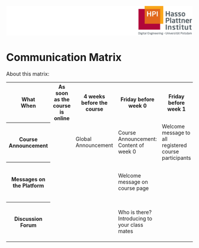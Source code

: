 ![HPI Logo](img/HPI_Logo.png)

# Communication Matrix

About this matrix:

<table class="tg">
  <tr>
    <th class="tg-031e">What<br>When</th>
    <th class="tg-031e">As soon as the course is online<br></th>
    <th class="tg-031e">4 weeks before the course<br></th>
    <th class="tg-031e">Friday before week 0<br></th>
    <th class="tg-031e">Friday before week 1<br></th>
    <th class="tg-031e">Week 1 (Monday)<br></th>
  </tr>
  <tr>
    <th class="tg-031e">Course Announcement<br></th>
    <td class="tg-031e"></td>
    <td class="tg-031e">Global Announcement<br></td>
    <td class="tg-031e">Course Announcement:<br>Content of week 0<br></td>
    <td class="tg-031e">Welcome message to all registered course participants<br></td>
    <td class="tg-031e">Course announcement for following week n<br></td>
  </tr>
  <tr>
    <th class="tg-031e">Messages on the Platform<br></th>
    <td class="tg-031e"></td>
    <td class="tg-031e"></td>
    <td class="tg-031e">Welcome message on course page<br></td>
    <td class="tg-031e"></td>
    <td class="tg-031e">Message: even with late registration successful participation is possible<br></td>
  </tr>
  <tr>
    <th class="tg-031e">Discussion Forum<br></th>
    <td class="tg-031e"></td>
    <td class="tg-031e"></td>
    <td class="tg-031e">Who is there? Introducing to your class mates<br></td>
    <td class="tg-031e"></td>
    <td class="tg-031e">Responding to most common administrative and content-related questions<br></td>
  </tr>
</table>
